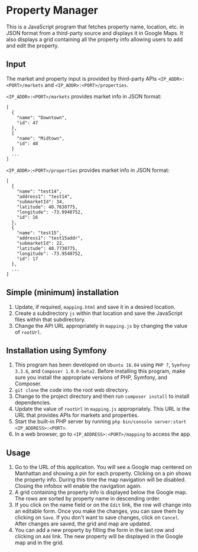 Property Manager
================
This is a JavaScript program that fetches property name, location, etc. in 
JSON format from a third-party source and displays it in Google Maps. It also 
displays a grid containing all the property info allowing users to add and 
edit the property.

## Input
The market and property input is provided by third-party APIs 
`<IP_ADDR>:<PORT>/markets` and `<IP_ADDR>:<PORT>/properties`. 

`<IP_ADDR>:<PORT>/markets` provides market info in JSON format:
```
[
  {
    "name": "Downtown",
    "id": 47
  },
  {
    "name": "Midtown",
    "id": 48
  }
  ...
]
```

`<IP_ADDR>:<PORT>/properties` provides market info in JSON format:
```
[
  {
    "name": "test14",
    "address1": "test14",
    "submarketId": 34,
    "latitude": 40.7630775,
    "longitude": -73.9940752,
    "id": 16
  },
  {
    "name": "test15",
    "address1": "test15addr",
    "submarketId": 22,
    "latitude": 40.7730775,
    "longitude": -73.9540752,
    "id": 17
  },
  ...
]
```

## Simple (minimum) installation
1. Update, if required, `mapping.html` and save it in a desired location.
2. Create a subdirectory `js` within that location and save the JavaScript
files within that subdirectory.
3. Change the API URL appropriately in `mapping.js` by changing the value of 
`rootUrl`.

## Installation using Symfony
1. This program has been developed on `Ubuntu 16.04` using `PHP 7`, `Symfony 3.3.6`, 
and `Composer 1.0.0-beta2`. Before installing this program, make sure you install 
the appropriate versions of PHP, Symfony, and Composer.
2. `git clone` the code into the root web directory.
3. Change to the project directory and then run `composer install` to install 
dependencies.
4. Update the value of `rootUrl` in `mapping.js` appropriately. This URL is 
the URL that provides APIs for markets and properties.
4. Start the built-in PHP server by running `php bin/console server:start <IP_ADDRESS>:<PORT>`.
5. In a web browser, go to `<IP_ADDRESS>:<PORT>/mapping` to access the app.

## Usage
1. Go to the URL of this application. You will see a Google map centered on 
Manhattan and showing a pin for each property. Clicking on a pin shows the 
property info. During this time the map navigation will be disabled. Closing 
the infobox will enable the navigation again.
2. A grid containing the property info is displayed below the Google map. The 
rows are sorted by property name in descending order. 
3. If you click on the name field or on the `Edit` link, the row will change 
into an editable form. Once you make the changes, you can save them by clicking 
on `Save`. If you don't want to save changes, click on `Cancel`. After changes 
are saved, the grid and map are updated.
4. You can add a new property by filling the form in the last row and clicking
on `Add` link. The new property will be displayed in the Google map and in the 
grid.

